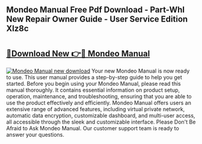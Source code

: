 ## Mondeo Manual Free Pdf Download - Part-WhI New Repair Owner Guide - User Service Edition Xlz8c

# <h2><a href="http://cf18846.oget.top/?id=Mondeo+Manual">🔗Download New 👉🔴 Mondeo Manual</a></h2>

[![Mondeo Manual new download](https://i.imgur.com/5g1atiW.png)](http://cf18846.oget.top/?id=Mondeo+Manual)
Your new Mondeo Manual is now ready to use. This user manual provides a step-by-step guide to help you get started. Before you begin using your Mondeo Manual, please read this manual thoroughly. It contains essential information on product setup, operation, maintenance, and troubleshooting, ensuring that you are able to use the product effectively and efficiently. Mondeo Manual offers users an extensive range of advanced features, including virtual private network, automatic data encryption, customizable dashboard, and multi-user access, all accessible through the sleek and customizable interface. Please Don't Be Afraid to Ask Mondeo Manual. Our customer support team is ready to answer your questions.
